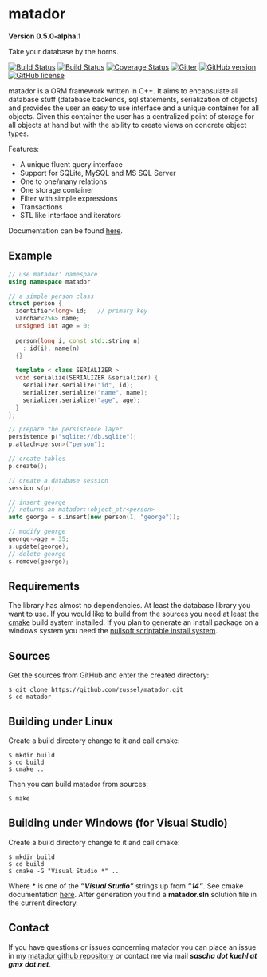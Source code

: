matador
=======

__Version 0.5.0-alpha.1__

Take your database by the horns.

[![Build Status](https://travis-ci.org/zussel/matador.png?branch=develop)](https://travis-ci.org/zussel/matador)
[![Build Status](https://ci.appveyor.com/api/projects/status/github/zussel/matador?svg=true)](https://ci.appveyor.com/project/zussel/matador)
[![Coverage Status](https://coveralls.io/repos/github/zussel/matador/badge.svg?branch=develop)](https://coveralls.io/github/zussel/matador?branch=develop)
[![Gitter](https://img.shields.io/gitter/room/zussel/oos.svg)](https://gitter.im/oos-orm/Lobby)
[![GitHub version](https://badge.fury.io/gh/zussel%2Fmatador.svg)](https://badge.fury.io/gh/zussel%2Fmatador)
[![GitHub license](https://img.shields.io/badge/License-GPL%20v3-blue.svg)](https://raw.githubusercontent.com/zussel/matador/develop/License)

matador is a ORM framework written in C++. It aims to encapsulate all database stuff
(database backends, sql statements, serialization of objects) and provides the user an
easy to use interface and a unique container for all objects. Given this container the user
has a centralized point of storage for all objects at hand but with the ability to create views on
concrete object types.

Features:

 * A unique fluent query interface
 * Support for SQLite, MySQL and MS SQL Server
 * One to one/many relations
 * One storage container
 * Filter with simple expressions
 * Transactions
 * STL like interface and iterators

Documentation can be found [here](http://zussel.github.io/matador).

Example
-------

```cpp
// use matador' namespace
using namespace matador

// a simple person class
struct person {
  identifier<long> id;   // primary key
  varchar<256> name;
  unsigned int age = 0;
  
  person(long i, const std::string n)
    : id(i), name(n)
  {}
  
  template < class SERIALIZER >
  void serialize(SERIALIZER &serializer) {
    serializer.serialize("id", id);
    serializer.serialize("name", name);
    serializer.serialize("age", age);
  }
};

// prepare the persistence layer
persistence p("sqlite://db.sqlite");
p.attach<person>("person");

// create tables
p.create();

// create a database session
session s(p);

// insert george
// returns an matador::object_ptr<person>
auto george = s.insert(new person(1, "george"));

// modify george
george->age = 35;
s.update(george);
// delete george
s.remove(george);
```
Requirements
------------

The library has almost no dependencies. At least the database library you want to use.
If you would like to build from the sources you need at least the
[cmake](http://www.cmake.org) build system installed. If you plan to generate an install
package on a windows system you need the
[nullsoft scriptable install system](http://nsis.sourceforge.net).
          
Sources
-------

Get the sources from GitHub and enter the created directory:

    $ git clone https://github.com/zussel/matador.git
    $ cd matador

Building under Linux
--------------------

Create a build directory change to it and call cmake:

    $ mkdir build
    $ cd build
    $ cmake ..
    
Then you can build matador from sources:

    $ make

Building under Windows (for Visual Studio)
------------------------------------------

Create a build directory change to it and call cmake:

    $ mkdir build
    $ cd build
    $ cmake -G "Visual Studio *" ..

Where __*__ is one of the *__"Visual Studio"__* strings up from *__"14"__*. See cmake
documentation [here](https://cmake.org/cmake/help/v3.6/manual/cmake-generators.7.html?#visual-studio-generators).
After generation you find a __matador.sln__ solution file in the current directory.

Contact
-------

If you have questions or issues concerning matador you can place an issue in my
[matador github repository](https://github.com/zussel/matador/issues?milestone=1&state=open) or
contact me via mail *__sascha dot kuehl at gmx dot net__*.

